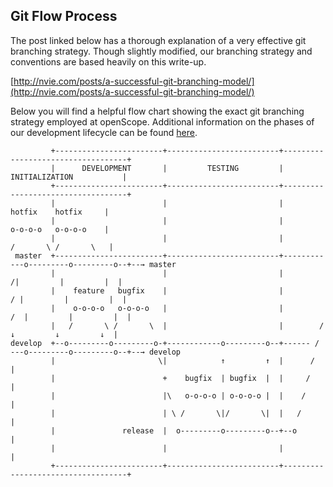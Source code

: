 ## Git Flow Process

The post linked below has a thorough explanation of a very effective git branching strategy. Though slightly modified, our branching strategy and conventions are based heavily on this write-up.

[http://nvie.com/posts/a-successful-git-branching-model/](http://nvie.com/posts/a-successful-git-branching-model/)

Below you will find a helpful flow chart showing the exact git branching strategy employed at openScope. Additional information on the phases of our development lifecycle can be found [here](development-processes-checklists.md).

```
         +------------------------+-------------------------+-----------------------------------+
         |      DEVELOPMENT       |         TESTING         |          INITIALIZATION           |
         +------------------------+-------------------------+-----------------------------------+
         |                        |                         |              hotfix    hotfix     |
         |                        |                         |              o-o-o-o   o-o-o-o    |
         |                        |                         |             /       \ /       \   |
 master  +------------------------+-------------------------+------------o---------o---------o--+--→ master
         |                        |                         |           /|         |         |  |
         |    feature   bugfix    |                         |          / |         |         |  |
         |    o-o-o-o   o-o-o-o   |                         |         /  |         |         |  |
         |   /       \ /       \  |                         |        /   ↓         ↓         ↓  |
develop  +--o---------o---------o-+------------o---------o--+------ / ---o---------o---------o--+--→ develop
         |                       \|            ↑         ↑  |      /                            |
         |                        +    bugfix  | bugfix  |  |     /                             |
         |                        |\   o-o-o-o | o-o-o-o |  |    /                              |
         |                        | \ /       \|/       \|  |   /                               |
         |               release  |  o---------o---------o--+--o                                |
         |                        |                         |                                   |
         +------------------------+-------------------------+-----------------------------------+
```

